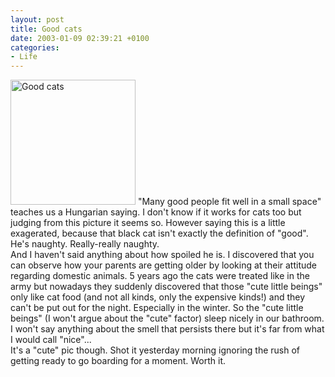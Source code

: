 ```yaml
---
layout: post
title: Good cats
date: 2003-01-09 02:39:21 +0100
categories:
- Life
---
```

<p><a href="http://www.rusiczki.net/blog/blogpics/kittens_in_a_box.php" onclick="window.open('http://www.rusiczki.net/blog/blogpics/kittens_in_a_box.php','popup','width=700,height=700,scrollbars=no,resizable=no,toolbar=no,directories=no,location=no,menubar=no,status=no,left=0,top=0'); return false"><img src="http://www.rusiczki.net/blog/blogpics/kittens_in_a_box-thumb.jpg" width="200" height="200" border="0" alt="Good cats" class="postimage" /></a> "Many good people fit well in a small space" teaches us a Hungarian saying. I don't know if it works for cats too but judging from this picture it seems so. However saying this is a little exagerated, because that black cat isn't exactly the definition of "good". He's naughty. Really-really naughty.<br />
And I haven't said anything about how spoiled he is. I discovered that you can observe how your parents are getting older by looking at their attitude regarding domestic animals. 5 years ago the cats were treated like in the army but nowadays they suddenly discovered that those "cute little beings" only like cat food (and not all kinds, only the expensive kinds!) and they can't be put out for the night. Especially in the winter. So the "cute little beings" (I won't argue about the "cute" factor) sleep nicely in our bathroom. I won't say anything about the smell that persists there but it's far from what I would call "nice"...<br />
It's a "cute" pic though. Shot it yesterday morning ignoring the rush of getting ready to go boarding for a moment. Worth it.</p>
